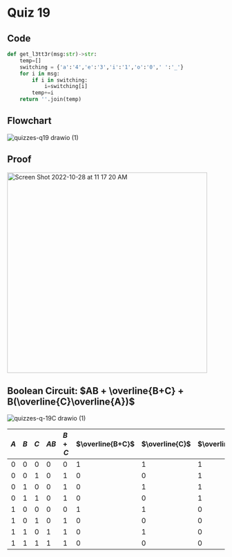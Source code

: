 # Quiz 19


## Code
```.py
def get_l3tt3r(msg:str)->str:
    temp=[]
    switching = {'a':'4','e':'3','i':'1','o':'0',' ':'_'}
    for i in msg:
        if i in switching:
            i=switching[i]
        temp+=i
    return ''.join(temp)
```

## Flowchart
![quizzes-q19 drawio (1)](https://user-images.githubusercontent.com/113817801/203481841-fdfb94fc-9588-4e72-8477-75b094f20533.png)



## Proof
<img width="463" alt="Screen Shot 2022-10-28 at 11 17 20 AM" src="https://user-images.githubusercontent.com/113817801/198463311-3ae36246-c8ab-4e5f-8cd0-c5f35d4a5232.png">



## Boolean Circuit: $AB + \overline{B+C} + B(\overline{C}\overline{A})$


![quizzes-q-19C drawio (1)](https://user-images.githubusercontent.com/113817801/203473960-132398fd-e2ba-4384-9990-b1d944dcfd5b.png)


| $A$ | $B$ | $C$ | $AB$ | $B+C$ | $\overline{B+C}$ | $\overline{C}$ | $\overline{A}$ | $\overline{CA}$ | $B\overline{CA}$ | $AB+\overline{B+C}$ | $AB+\overline{B+C}+B\overline{CA}$ |
|:---:|:---:|:---:|------|-------|------------------|----------------|----------------|-----------------|------------------|---------------------|------------------------------------|
|  0  |  0  |  0  | 0    | 0     | 1                | 1              | 1              | 1               | 0                | 1                   | 1                                  |
|  0  |  0  |  1  | 0    | 1     | 0                | 0              | 1              | 0               | 0                | 0                   | 0                                  |
|  0  |  1  |  0  | 0    | 1     | 0                | 1              | 1              | 1               | 1                | 0                   | 1                                  |
|  0  |  1  |  1  | 0    | 1     | 0                | 0              | 1              | 0               | 0                | 0                   | 0                                  |
|  1  |  0  |  0  | 0    | 0     | 1                | 1              | 0              | 0               | 0                | 1                   | 1                                  |
|  1  |  0  |  1  | 0    | 1     | 0                | 0              | 0              | 0               | 0                | 0                   | 0                                  |
|  1  |  1  |  0  | 1    | 1     | 0                | 1              | 0              | 0               | 0                | 1                   | 1                                  |
|  1  |  1  |  1  | 1    | 1     | 0                | 0              | 0              | 0               | 0                | 1                   | 1                                  |

